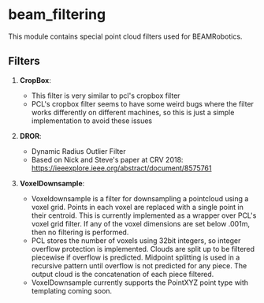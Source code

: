 # beam_filtering

This module contains special point cloud filters used for BEAMRobotics.

## Filters

1. **CropBox**:
    * This filter is very similar to pcl's cropbox filter
    * PCL's cropbox filter seems to have some weird bugs where the filter works
    differently on different machines, so this is just a simple implementation
    to avoid these issues

2. **DROR**:
    * Dynamic Radius Outlier Filter
    * Based on Nick and Steve's paper at CRV 2018: https://ieeexplore.ieee.org/abstract/document/8575761

3. **VoxelDownsample**:
    * Voxeldownsample is a filter for downsampling a pointcloud using a voxel grid. Points in each voxel are replaced with a single point in their centroid.  This is currently implemented as a wrapper over PCL's voxel grid filter. If any of the voxel dimensions are set below .001m, then no filtering is performed.
    * PCL stores the number of voxels using 32bit integers, so integer overflow protection is implemented. Clouds are split up to be filtered piecewise if overflow is predicted. Midpoint splitting is used in a recursive pattern until overflow is not predicted for any piece.  The output cloud is the concatenation of each piece filtered.
    * VoxelDownsample currently supports the PointXYZ point type with templating coming soon.